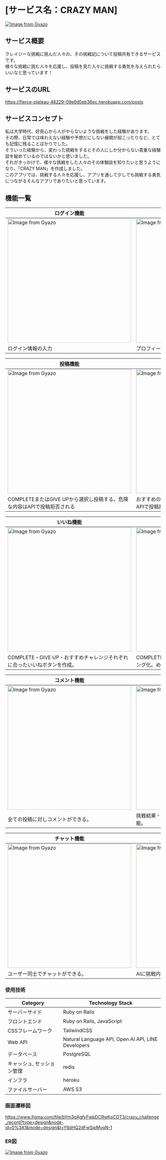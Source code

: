 # [サービス名：CRAZY MAN]
[![Image from Gyazo](https://i.gyazo.com/6c8fd350656c44d89adb2c5e66206b8c.png)](https://gyazo.com/6c8fd350656c44d89adb2c5e66206b8c)

## サービス概要
クレイジーな挑戦に挑んだ人々の、その挑戦記について投稿共有できるサービスです。  
様々な挑戦に挑む人々を応援し、投稿を見た人々に挑戦する勇気を与えられたらいいなと思っています！  

## サービスのURL
<https://fierce-plateau-48229-09e6d0eb36ec.herokuapp.com/posts>  

## サービスコンセプト
私は大学時代、好奇心から人がやらないような挑戦をした経験があります。  
その際、日常では味わえない経験や予想だにしない展開が起こったりなど、とても記憶に残ることばかりでした。  
そういった経験から、変わった挑戦をするとその人にしか分からない貴重な経験談を秘めているのではないかと思いました。  
それがきっかけで、様々な挑戦をした人々のその体験談を知りたいと思うようになり、「CRAZY MAN」を作成しました。  
このアプリでは、挑戦する人々を応援し、アプリを通して少しでも挑戦する勇気につながるそんなアプリでありたいと思っています。  

## 機能一覧
| ログイン機能| プロフィール機能 |
----|----
| <a href="https://gyazo.com/93a5422532e356db54d7876be339975f"><img src="https://i.gyazo.com/93a5422532e356db54d7876be339975f.jpg" alt="Image from Gyazo" width="400"/></a> | <a href="https://gyazo.com/1f07b53778ea5cacfcaeaa40a168aeb7"><img src="https://i.gyazo.com/1f07b53778ea5cacfcaeaa40a168aeb7.png" alt="Image from Gyazo" width="400"/></a> |
|ログイン情報の入力|プロフィール情報の入力|

| 投稿機能 | おすすめ挑戦投稿機能 |
----|----
| <a href="https://gyazo.com/7b66b182bc30d205821d3d19893cf48d"><img src="https://i.gyazo.com/7b66b182bc30d205821d3d19893cf48d.gif" alt="Image from Gyazo" width="400"/></a> | <a href="https://gyazo.com/5754638d238542895a1b2fc012ca74b0"><img src="https://i.gyazo.com/5754638d238542895a1b2fc012ca74b0.gif" alt="Image from Gyazo" width="400"/></a> |
|COMPLETEまたはGIVE UPから選択し投稿する。危険な内容はAPIで投稿拒否される|おすすめの挑戦内容を記載し投稿する。危険な内容はAPIで投稿拒否される。|

| いいね機能 | ランキング機能 |
----|----
| <a href="https://gyazo.com/6fe10f754391cc67d8aed35e517c1168"><img src="https://i.gyazo.com/6fe10f754391cc67d8aed35e517c1168.gif" alt="Image from Gyazo" width="400"/></a> | <a href="https://gyazo.com/f6865693d8cc9b93cd4570afcce8fc2e"><img src="https://i.gyazo.com/f6865693d8cc9b93cd4570afcce8fc2e.png" alt="Image from Gyazo" width="400"/></a> |
|COMPLETE・GIVE UP・おすすめチャレンジそれぞれに合ったいいねボタンを作成。|COMPLETEチャレンジに限り、いいね数を基にランキング化。めざせCRAZY MAN！|

| コメント機能 | 検索機能 |
----|----
| <a href="https://gyazo.com/b952ac5be7abcb815bfcce625ce76f31"><img src="https://i.gyazo.com/b952ac5be7abcb815bfcce625ce76f31.gif" alt="Image from Gyazo" width="400"/></a> | <a href="https://gyazo.com/c9b9bb5fec8922c527fb1470c9dbf1b6"><img src="https://i.gyazo.com/c9b9bb5fec8922c527fb1470c9dbf1b6.gif" alt="Image from Gyazo" width="400"/></a> |
|全ての投稿に対しコメントができる。|挑戦結果・カテゴリーの片方ずつまたは両方から検索可能。|

| チャット機能 | AIから挑戦提案機能 |
----|----
| <a href="https://gyazo.com/6cb832b53afa453088b2ffbdd5270753"><img src="https://i.gyazo.com/6cb832b53afa453088b2ffbdd5270753.png" alt="Image from Gyazo" width="400"/></a> | <a href="https://gyazo.com/c074110db5c58402d089ef4eed5804d9"><img src="https://i.gyazo.com/c074110db5c58402d089ef4eed5804d9.gif" alt="Image from Gyazo" width="400"/></a> |
|ユーザー同士でチャットができる。|AIに挑戦内容を提案してもらうことができる。|


### 使用技術
| Category | Technology Stack |
| --- | --- |
| サーバーサイド | Ruby on Rails |
| フロントエンド | Ruby on Rails, JavaScript |
| CSSフレームワーク | TailwindCSS |
| Web API | Natural Language API, Open AI API, LINE Developers |
| データベース | PostgreSQL |
| キャッシュ, セッション管理 | redis |
| インフラ | heroku |
| ファイルサーバー | AWS S3 |

### 画面遷移図
https://www.figma.com/file/bYm3gAgfyFwbDCRwKpCDT3/crazy_challenge_record?type=design&node-id=0%3A1&mode=design&t=Y6dHQ2dFwSjpMyqN-1

### ER図
[![Image from Gyazo](https://i.gyazo.com/c7e1ec199c6939334374c49dac61b263.png)](https://gyazo.com/c7e1ec199c6939334374c49dac61b263)